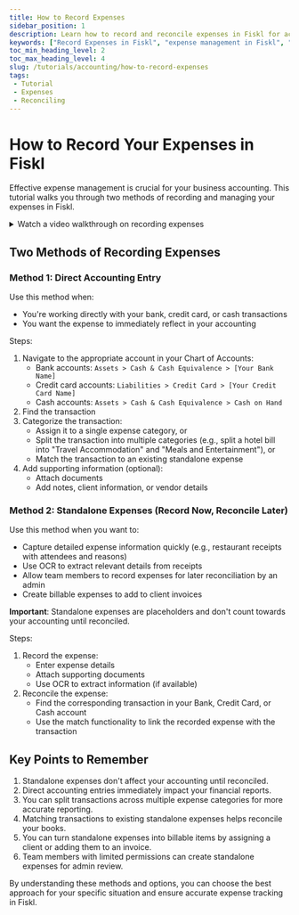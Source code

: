 ```yaml
---
title: How to Record Expenses
sidebar_position: 1
description: Learn how to record and reconcile expenses in Fiskl for accurate accounting.
keywords: ["Record Expenses in Fiskl", "expense management in Fiskl", "reconciling expenses in Fiskl"]
toc_min_heading_level: 2
toc_max_heading_level: 4
slug: /tutorials/accounting/how-to-record-expenses
tags:
 - Tutorial
 - Expenses
 - Reconciling
---
```


# How to Record Your Expenses in Fiskl

Effective expense management is crucial for your business accounting. This tutorial walks you through two methods of recording and managing your expenses in Fiskl.

<details>
<summary>Watch a video walkthrough on recording expenses</summary>
<div style={{ position: 'relative', paddingBottom: '56.25%', height: 0, width: '100%' }}>
<iframe
style={{ position: 'absolute', top: 0, left: 0, width: '100%', height: '100%', border: 0 }}
src="https://demo.fiskl.com/e/cm0z16zok003j0cm95sg44i2x/tour"
allowFullScreen
webkitallowfullscreen="true"
mozallowfullscreen="true"
allowtransparency="true"
></iframe>
</div>
</details>

## Two Methods of Recording Expenses

### Method 1: Direct Accounting Entry

Use this method when:
- You're working directly with your bank, credit card, or cash transactions
- You want the expense to immediately reflect in your accounting

Steps:
1. Navigate to the appropriate account in your Chart of Accounts:
   - Bank accounts: `Assets > Cash & Cash Equivalence > [Your Bank Name]`
   - Credit card accounts: `Liabilities > Credit Card > [Your Credit Card Name]`
   - Cash accounts: `Assets > Cash & Cash Equivalence > Cash on Hand`
2. Find the transaction
3. Categorize the transaction:
   - Assign it to a single expense category, or
   - Split the transaction into multiple categories (e.g., split a hotel bill into "Travel Accommodation" and "Meals and Entertainment"), or
   - Match the transaction to an existing standalone expense
4. Add supporting information (optional):
   - Attach documents
   - Add notes, client information, or vendor details

### Method 2: Standalone Expenses (Record Now, Reconcile Later)

Use this method when you want to:
- Capture detailed expense information quickly (e.g., restaurant receipts with attendees and reasons)
- Use OCR to extract relevant details from receipts
- Allow team members to record expenses for later reconciliation by an admin
- Create billable expenses to add to client invoices

**Important**: Standalone expenses are placeholders and don't count towards your accounting until reconciled.

Steps:

1. Record the expense:
   - Enter expense details
   - Attach supporting documents
   - Use OCR to extract information (if available)
2. Reconcile the expense:
   - Find the corresponding transaction in your Bank, Credit Card, or Cash account
   - Use the match functionality to link the recorded expense with the transaction

## Key Points to Remember

1. Standalone expenses don't affect your accounting until reconciled.
2. Direct accounting entries immediately impact your financial reports.
3. You can split transactions across multiple expense categories for more accurate reporting.
4. Matching transactions to existing standalone expenses helps reconcile your books.
5. You can turn standalone expenses into billable items by assigning a client or adding them to an invoice.
6. Team members with limited permissions can create standalone expenses for admin review.

By understanding these methods and options, you can choose the best approach for your specific situation and ensure accurate expense tracking in Fiskl.